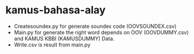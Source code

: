 # kamus-bahasa-alay

- Createsoundex.py for generate soundex code (OOVSOUNDEX.csv)
- Main.py for generate the right word depends on OOV (OOVDUMMY.csv) and KAMUS KBBI (KAMUSDUMMY) Data.
- Write.csv is result from main.py
